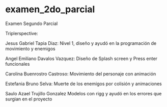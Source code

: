 # examen_2do_parcial
Examen Segundo Parcial

Triplerspective:

Jesus Gabriel Tapia Diaz:
Nivel 1, diseño y ayudó en la programación de movimiento y enemigos

Angel Emiliano Davalos Vazquez:
Diseño de Splash screen y Press enter funcionales

Carolina Buenrostro Castroso:
Movimiento del personaje con animación

Estefania Bruno Selva:
Muerte de los enemigos por colisión y animaciones

Saulo Azael Trujillo Gonzalez
Modelos con rigg y ayudó en los errores que surgian en el proyecto